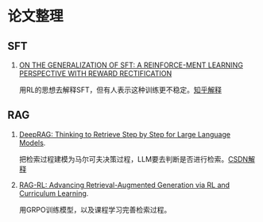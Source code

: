 # 论文整理

## SFT
1. [ON THE GENERALIZATION OF SFT: A REINFORCE-MENT LEARNING PERSPECTIVE WITH REWARD RECTIFICATION](https://arxiv.org/pdf/2508.05629)
 
   用RL的思想去解释SFT，但有人表示这种训练更不稳定。[知乎解释](https://zhuanlan.zhihu.com/p/1937489298753552862)

## RAG
1. [DeepRAG: Thinking to Retrieve Step by Step for Large Language Models](https://arxiv.org/pdf/2502.01142).

   把检索过程建模为马尔可夫决策过程，LLM要去判断是否进行检索。[CSDN解释](https://blog.csdn.net/HE2096798708/article/details/146212279)

2. [RAG-RL: Advancing Retrieval-Augmented Generation via RL and Curriculum Learning](https://arxiv.org/abs/2503.12759).

   用GRPO训练模型，以及课程学习完善检索过程。
